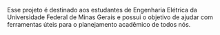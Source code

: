 Esse projeto é destinado aos estudantes de Engenharia Elétrica da Universidade Federal de Minas Gerais e possui o objetivo de ajudar com ferramentas úteis para o planejamento acadêmico de todos nós.
